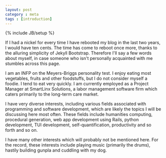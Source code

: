 ```yaml
---
layout: post
category : meta
tags : [introduction]
---
```

{% include JB/setup %}

If I had a nickel for every time I have rebooted my blog in the last two years, I would have ten cents. The time has come to reboot once more, thanks to the alluring simplicity of Jekyll Bootstrap.  Therefore I'll say a few words about myself, in case someone who isn't personally acquainted with me stumbles across this page.

I am an INFP on the Meyers-Briggs personality test. I enjoy eating most vegetables, fruits and other foodstuffs, but I do not consider myself a foodie. I tend to eat very quickly. I am currently employed as a Project Manager at SmartLinx Solutions, a labor management software firm which caters primarily to the long-term care market.

I have very diverse interests, including various fields associated with programming and software development, which are likely the topics I will be discussing here most often. These fields include humanities computing, procedural generation, web app development using Rails, python development, TUI development, self-quantification, productivity and so forth and so on.
 
I have many other interests which will probably not be mentioned here. For the record, these interests include playing music (primarily the drums), hastily building gunpla and cuddling with my dog.
